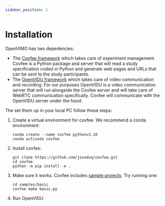 ```yaml
---
sidebar_position: 2
---
```


# Installation

OpenVIMO has two depedencies:

- The [Covfee framework](https://josedvq.github.io/covfee/docs) which takes care of experiment management. Covfee is a Python package and server that will read a study specification coded in Python and generate web pages and URLs that can be sent to the study participants.
- The [OpenVIDU framework](https://docs.openvidu.io/en/stable/getting-started/) which takes care of video communication and recording. For our purposes OpenVIDU is a video communication server that will run alongside the Covfee server and will take care of WebRTC communication specifically. Covfee will communicate with the OpenVIDU server under the hood.

The set them up in your local PC follow these steps:

1. Create a virtual environment for covfee. We recommend a conda environment:

   ```
   conda create --name covfee python=3.10
   conda activate covfee
   ```

2. Install covfee:

   ```
   git clone https://github.com/josedvq/covfee.git
   cd covfee
   python -m pip install -e .
   ```

3. Make sure it works. Covfee includes [sample projects](https://github.com/josedvq/covfee/tree/master/samples). Try running one:

   ```
   cd samples/basic
   covfee make basic.py
   ```

4. Run OpenVIDU
